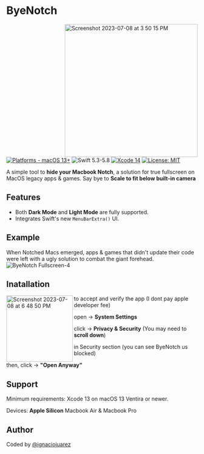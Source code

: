 # ByeNotch
<img align="right" width="350" alt="Screenshot 2023-07-08 at 3 50 15 PM" src="https://github.com/ignaciojuarez/ByeNotch/assets/62676603/56dae85f-cc2d-4ca6-b4b0-5638f1762e45">

[![Platforms - macOS 13+](https://img.shields.io/badge/platforms-macOS%2013+-lightgrey.svg?style=flat)](https://developer.apple.com/swift) ![Swift 5.3-5.8](https://img.shields.io/badge/Swift-5.3–5.8-orange.svg?style=flat) [![Xcode 14](https://img.shields.io/badge/Xcode-14-blue.svg?style=flat)](https://developer.apple.com/swift) [![License: MIT](http://img.shields.io/badge/license-MIT-lightgrey.svg?style=flat)](https://github.com/orchetect/MacControlCenterUI/blob/main/LICENSE)

A simple tool to **hide your Macbook Notch**, a solution for true fullscreen on MacOS legacy apps & games. Say bye to **Scale to fit below built-in camera**


## Features
* Both **Dark Mode** and **Light Mode** are fully supported.
* Integrates Swift's new `MenuBarExtra()` UI.

## Example
When Notched Macs emerged, apps & games that didn't update their code were left with a ugly solution to combat the giant forehead.
![ByeNotch Fullscreen-4](https://github.com/ignaciojuarez/ByeNotch/assets/62676603/0cc33dfc-cfdf-41f0-8d6d-be1bf444e104)


## Inatallation
<img align="left" width="175" alt="Screenshot 2023-07-08 at 6 48 50 PM" src="https://github.com/ignaciojuarez/ByeNotch/assets/62676603/ece32243-bcee-4cf0-95fa-0a9637fffb9b">

to accept and verify the app (I dont pay apple developer fee)

open  -> **System Settings**

click -> **Privacy & Security** (You may need to **scroll down**)

in Security section (you can see ByeNotch us blocked)

then, click -> **"Open Anyway"**


## Support
Minimum requirements: Xcode 13 on macOS 13 Ventira or newer.

Devices: **Apple Silicon** Macbook Air & Macbook Pro

## Author
Coded by [@ignaciojuarez](https://github.com/ignaciojuarez)
